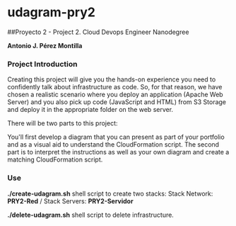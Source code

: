 # udagram-pry2
##Proyecto 2 - Project 2. Cloud Devops Engineer Nanodegree

__Antonio J. Pérez Montilla__

### Project Introduction

Creating this project will give you the hands-on experience you need to confidently talk about infrastructure as code. So, for that reason, we have chosen a realistic scenario where you deploy an application (Apache Web Server) and you also pick up code (JavaScript and HTML) from S3 Storage and deploy it in the appropriate folder on the web server.

There will be two parts to this project:

You'll first develop a diagram that you can present as part of your portfolio and as a visual aid to understand the CloudFormation script.
The second part is to interpret the instructions as well as your own diagram and create a matching CloudFormation script.

### Use

__./create-udagram.sh__ shell script to create two stacks: Stack Network: __PRY2-Red__ / Stack Servers: __PRY2-Servidor__

__./delete-udagram.sh__ shell script to delete infrastructure.

